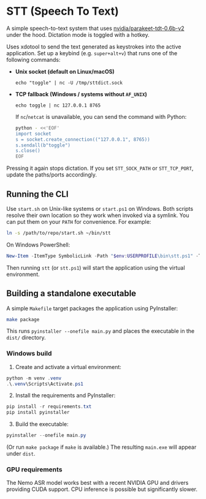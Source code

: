 # STT (Speech To Text)

A simple speech-to-text system that uses [nvidia/parakeet-tdt-0.6b-v2](https://huggingface.co/nvidia/parakeet-tdt-0.6b-v2) under the hood. Dictation mode is toggled with a hotkey.

Uses xdotool to send the text generated as keystrokes into the active application.
Set up a keybind (e.g. `super+alt+v`) that runs one of the following commands:

* **Unix socket (default on Linux/macOS)**

  ```
  echo "toggle" | nc -U /tmp/sttdict.sock
  ```

* **TCP fallback (Windows / systems without `AF_UNIX`)**

  ```
  echo toggle | nc 127.0.0.1 8765
  ```

  If `nc`/`netcat` is unavailable, you can send the command with Python:

  ```bash
  python - <<'EOF'
  import socket
  s = socket.create_connection(("127.0.0.1", 8765))
  s.sendall(b"toggle")
  s.close()
  EOF
  ```

Pressing it again stops dictation. If you set `STT_SOCK_PATH` or `STT_TCP_PORT`, update the paths/ports accordingly.

## Running the CLI

Use `start.sh` on Unix-like systems or `start.ps1` on Windows. Both scripts
resolve their own location so they work when invoked via a symlink. You can
put them on your `PATH` for convenience. For example:

```bash
ln -s /path/to/repo/start.sh ~/bin/stt
```

On Windows PowerShell:

```powershell
New-Item -ItemType SymbolicLink -Path "$env:USERPROFILE\bin\stt.ps1" -Target "C:\\path\\to\\repo\\start.ps1"
```

Then running `stt` (or `stt.ps1`) will start the application using the
virtual environment.

## Building a standalone executable

A simple `Makefile` target packages the application using PyInstaller:

```bash
make package
```

This runs `pyinstaller --onefile main.py` and places the executable in the `dist/` directory.

### Windows build

1. Create and activate a virtual environment:

```powershell
python -m venv .venv
.\.venv\Scripts\Activate.ps1
```

2. Install the requirements and PyInstaller:

```powershell
pip install -r requirements.txt
pip install pyinstaller
```

3. Build the executable:

```powershell
pyinstaller --onefile main.py
```

(Or run `make package` if `make` is available.) The resulting `main.exe` will appear under `dist`.

### GPU requirements

The Nemo ASR model works best with a recent NVIDIA GPU and drivers providing CUDA support. CPU inference is possible but significantly slower.
